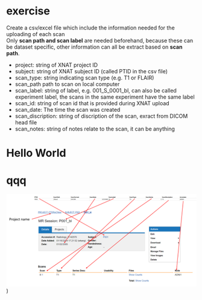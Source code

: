 # exercise
Create a csv/excel file which include the information needed for the uploading of each scan   
Only **scan path and scan label** are needed beforehand, because these can be dataset specific, other information can all be extract based on **scan path**. 




- project: string of XNAT project ID
- subject: string of XNAT subject ID (called PTID in the csv file)
- scan_type: string indicating scan type (e.g. T1 or FLAIR)
- scan_path path to scan on local computer
- scan_label: string of label, e.g. 001_S_0001_bl, can also be called experiment label, the scans in the same experiment have the same label
- scan_id: string of scan id that is provided during XNAT upload
- scan_date: The time the scan was created
- scan_discription: string of discription of the scan, exract from DICOM head file
- scan_notes: string of notes relate to the scan, it can be anything


# Hello World
# qqq




![avatar](https://github.com/JWKKWJ123/exercise/blob/main/Capture.PNG))
